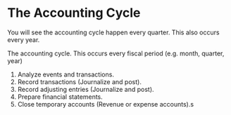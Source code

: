 
# The Accounting Cycle

You will see the accounting cycle happen every quarter.
This also occurs every year.

The accounting cycle.
This occurs every fiscal period (e.g. month, quarter, year)
1. Analyze events and transactions.
2. Record transactions (Journalize and post).
3. Record adjusting entries (Journalize and post).
4. Prepare financial statements.
5. Close temporary accounts (Revenue or expense accounts).s

